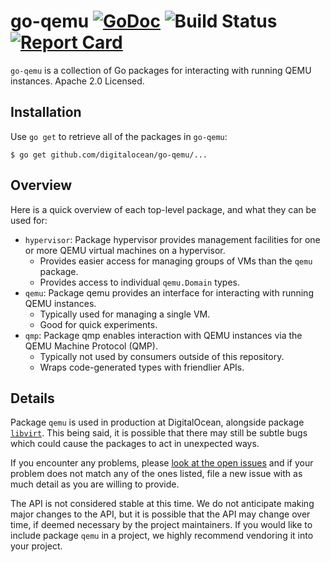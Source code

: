 go-qemu [![GoDoc](http://godoc.org/github.com/digitalocean/go-qemu?status.svg)](http://godoc.org/github.com/digitalocean/go-qemu) ![Build Status](https://github.com/digitalocean/go-qemu/actions/workflows/goqemu.yml/badge.svg?branch=master) [![Report Card](https://goreportcard.com/badge/github.com/digitalocean/go-qemu)](https://goreportcard.com/report/github.com/digitalocean/go-qemu)
=======

`go-qemu` is a collection of Go packages for interacting with running QEMU
instances.  Apache 2.0 Licensed.

Installation
------------

Use `go get` to retrieve all of the packages in `go-qemu`:

```shell
$ go get github.com/digitalocean/go-qemu/...
```

Overview
--------

Here is a quick overview of each top-level package, and what they can be used for:

- `hypervisor`: Package hypervisor provides management facilities for one or
more QEMU virtual machines on a hypervisor.
  - Provides easier access for managing groups of VMs than the `qemu` package.
  - Provides access to individual `qemu.Domain` types.
- `qemu`: Package qemu provides an interface for interacting with running QEMU instances.
  - Typically used for managing a single VM.
  - Good for quick experiments.
- `qmp`: Package qmp enables interaction with QEMU instances via the QEMU Machine
Protocol (QMP).
  - Typically not used by consumers outside of this repository.
  - Wraps code-generated types with friendlier APIs.

Details
-------

Package `qemu` is used in production at DigitalOcean, alongside package
[`libvirt`](https://github.com/digitalocean/go-libvirt).  This being said, it is
possible that there may still be subtle bugs which could cause the packages to act
in unexpected ways.

If you encounter any problems, please [look at the open issues](https://github.com/digitalocean/go-qemu/issues)
and if your problem does not match any of the ones listed, file a new issue with as
much detail as you are willing to provide.

The API is not considered stable at this time.  We do not anticipate making major
changes to the API, but it is possible that the API may change over time, if deemed
necessary by the project maintainers.  If you would like to include package
`qemu` in a project, we highly recommend vendoring it into your project.
